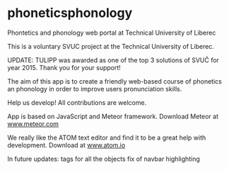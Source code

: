 # phoneticsphonology
Phontetics and phonology web portal at Technical University of Liberec

This is a voluntary SVUC project at the Technical University of Liberec.

UPDATE: TULIPP was awarded as one of the top 3 solutions of SVUČ for year 2015. Thank you for your support!

The aim of this app is to create a friendly web-based course of phonetics an phonology in order to improve users pronunciation skills.

Help us develop! All contributions are welcome.

App is based on JavaScript and Meteor framework. Download Meteor at www.meteor.com

We really like the ATOM text editor and find it to be a great help with development.
Download at www.atom.io


In future updates:
tags for all the objects
fix of navbar highlighting
